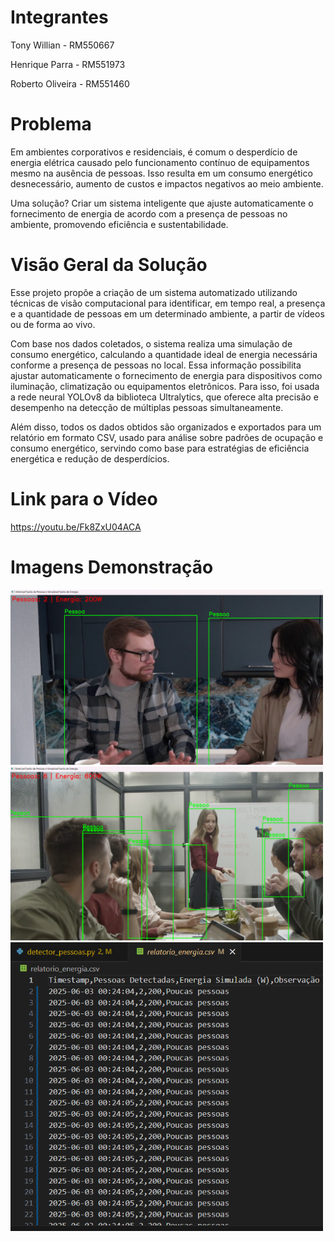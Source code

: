 <h1>Integrantes</h1>
<p>Tony Willian - RM550667</p>
<p>Henrique Parra - RM551973</p>
<p>Roberto Oliveira - RM551460</p>

<h1>Problema</h1>
<p>Em ambientes corporativos e residenciais, é comum o desperdício de energia elétrica causado pelo funcionamento contínuo de equipamentos mesmo na ausência de pessoas. Isso resulta em um consumo energético desnecessário, aumento de custos e impactos negativos ao meio ambiente.</p>

<p>Uma solução? Criar um sistema inteligente que ajuste automaticamente o fornecimento de energia de acordo com a presença de pessoas no ambiente, promovendo eficiência e sustentabilidade.</p>

<h1>Visão Geral da Solução</h1>
<p>Esse projeto propõe a criação de um sistema automatizado utilizando técnicas de visão computacional para identificar, em tempo real, a presença e a quantidade de pessoas em um determinado ambiente, a partir de vídeos ou de forma ao vivo.</p>

<p>Com base nos dados coletados, o sistema realiza uma simulação de consumo energético, calculando a quantidade ideal de energia necessária conforme a presença de pessoas no local. Essa informação possibilita ajustar automaticamente o fornecimento de energia para dispositivos como iluminação, climatização ou equipamentos eletrônicos. Para isso, foi usada a rede neural YOLOv8 da biblioteca Ultralytics, que oferece alta precisão e desempenho na detecção de múltiplas pessoas simultaneamente.</p>

<p>Além disso, todos os dados obtidos são organizados e exportados para um relatório em formato CSV, usado para análise sobre padrões de ocupação e consumo energético, servindo como base para estratégias de eficiência energética e redução de desperdícios.</p>

<h1>Link para o Vídeo</h1>
<p><a href="https://youtu.be/Fk8ZxU04ACA" target="_blank">https://youtu.be/Fk8ZxU04ACA</a></p>

<h1>Imagens Demonstração</h1>
<img src="Imagens/I1.png" alt="Descrição da imagem" width="500">
<img src="Imagens/I2.png" alt="Descrição da imagem" width="500">
<img src="Imagens/I3.png" alt="Descrição da imagem" width="500">

